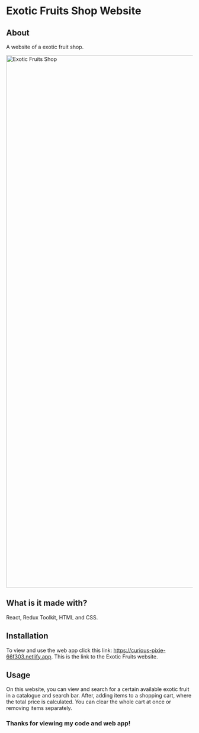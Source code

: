 
# Exotic Fruits Shop Website
## About

A website of a exotic fruit shop.

<img width="1440" alt="Exotic Fruits Shop" src="https://github.com/elvina-s/exotic-fruits-website/assets/149134113/a5519935-9043-4a4c-9c7e-a334ae67ba5c">

## What is it made with?

React, Redux Toolkit, HTML and CSS.

## Installation

To view and use the web app click this link: https://curious-pixie-66f303.netlify.app.
This is the link to the Exotic Fruits website.

## Usage

On this website, you can view and search for a certain available exotic fruit in a catalogue and search bar. After, adding items to a shopping cart, where the total price is calculated. You can clear the whole cart at once or removing items separately.

### Thanks for viewing my code and web app!
